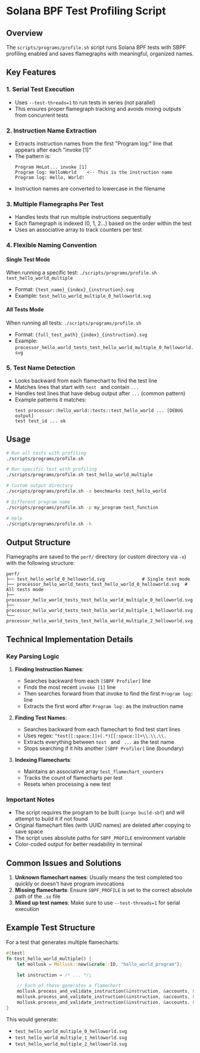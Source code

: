 # Solana BPF Test Profiling Script

## Overview
The `scripts/programs/profile.sh` script runs Solana BPF tests with SBPF profiling enabled and saves flamegraphs with meaningful, organized names.

## Key Features

### 1. Serial Test Execution
- Uses `--test-threads=1` to run tests in series (not parallel)
- This ensures proper flamegraph tracking and avoids mixing outputs from concurrent tests

### 2. Instruction Name Extraction
- Extracts instruction names from the first "Program log:" line that appears after each "invoke [1]"
- The pattern is:
  ```
  Program HeLot... invoke [1]
  Program log: HelloWorld    <-- This is the instruction name
  Program log: Hello, World!
  ```
- Instruction names are converted to lowercase in the filename

### 3. Multiple Flamegraphs Per Test
- Handles tests that run multiple instructions sequentially
- Each flamegraph is indexed (0, 1, 2...) based on the order within the test
- Uses an associative array to track counters per test

### 4. Flexible Naming Convention

#### Single Test Mode
When running a specific test: `./scripts/programs/profile.sh test_hello_world_multiple`
- Format: `{test_name}_{index}_{instruction}.svg`
- Example: `test_hello_world_multiple_0_helloworld.svg`

#### All Tests Mode
When running all tests: `./scripts/programs/profile.sh`
- Format: `{full_test_path}_{index}_{instruction}.svg`
- Example: `processor_hello_world_tests_test_hello_world_multiple_0_helloworld.svg`

### 5. Test Name Detection
- Looks backward from each flamechart to find the test line
- Matches lines that start with `test ` and contain `...`
- Handles test lines that have debug output after `...` (common pattern)
- Example patterns it matches:
  ```
  test processor::hello_world::tests::test_hello_world ... [DEBUG output]
  test test_id ... ok
  ```

## Usage

```bash
# Run all tests with profiling
./scripts/programs/profile.sh

# Run specific test with profiling
./scripts/programs/profile.sh test_hello_world_multiple

# Custom output directory
./scripts/programs/profile.sh -o benchmarks test_hello_world

# Different program name
./scripts/programs/profile.sh -p my_program test_function

# Help
./scripts/programs/profile.sh -h
```

## Output Structure

Flamegraphs are saved to the `perf/` directory (or custom directory via `-o`) with the following structure:

```
perf/
├── test_hello_world_0_helloworld.svg              # Single test mode
├── processor_hello_world_tests_test_hello_world_0_helloworld.svg  # All tests mode
├── processor_hello_world_tests_test_hello_world_multiple_0_helloworld.svg
├── processor_hello_world_tests_test_hello_world_multiple_1_helloworld.svg
└── processor_hello_world_tests_test_hello_world_multiple_2_helloworld.svg
```

## Technical Implementation Details

### Key Parsing Logic

1. **Finding Instruction Names**:
   - Searches backward from each `[SBPF Profiler]` line
   - Finds the most recent `invoke [1]` line
   - Then searches forward from that invoke to find the first `Program log:` line
   - Extracts the first word after `Program log:` as the instruction name

2. **Finding Test Names**:
   - Searches backward from each flamechart to find test start lines
   - Uses regex: `^test[[:space:]]+(.*)[[:space:]]+\\.\\.\\. `
   - Extracts everything between `test ` and ` ...` as the test name
   - Stops searching if it hits another `[SBPF Profiler]` line (boundary)

3. **Indexing Flamecharts**:
   - Maintains an associative array `test_flamechart_counters`
   - Tracks the count of flamecharts per test
   - Resets when processing a new test

### Important Notes

- The script requires the program to be built (`cargo build-sbf`) and will attempt to build it if not found
- Original flamechart files (with UUID names) are deleted after copying to save space
- The script uses absolute paths for `SBPF_PROFILE` environment variable
- Color-coded output for better readability in terminal

## Common Issues and Solutions

1. **Unknown flamechart names**: Usually means the test completed too quickly or doesn't have program invocations
2. **Missing flamecharts**: Ensure `SBPF_PROFILE` is set to the correct absolute path of the `.so` file
3. **Mixed up test names**: Make sure to use `--test-threads=1` for serial execution

## Example Test Structure

For a test that generates multiple flamecharts:

```rust
#[test]
fn test_hello_world_multiple() {
    let mollusk = Mollusk::new(&crate::ID, "hello_world_program");

    let instruction = /* ... */;

    // Each of these generates a flamechart
    mollusk.process_and_validate_instruction(&instruction, &accounts, &checks);
    mollusk.process_and_validate_instruction(&instruction, &accounts, &checks);
    mollusk.process_and_validate_instruction(&instruction, &accounts, &checks);
}
```

This would generate:
- `test_hello_world_multiple_0_helloworld.svg`
- `test_hello_world_multiple_1_helloworld.svg`
- `test_hello_world_multiple_2_helloworld.svg`